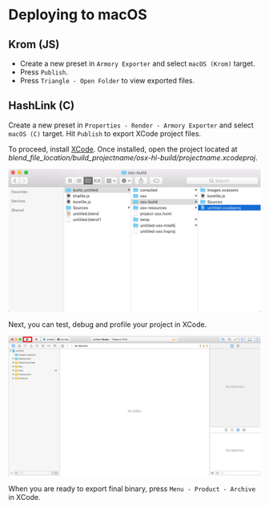 # Deploying to macOS

## Krom (JS)

- Create a new preset in `Armory Exporter` and select `macOS (Krom)` target.
- Press `Publish`.
- Press `Triangle - Open Folder` to view exported files.

## HashLink (C)

Create a new preset in `Properties - Render - Armory Exporter` and select `macOS (C)` target. Hit `Publish` to export XCode project files.

To proceed, install [XCode](https://developer.apple.com/xcode/). Once installed, open the project located at *blend_file_location/build_projectname/osx-hl-build/projectname.xcodeproj*.

![](/deploy/img/macos/1.jpg)

Next, you can test, debug and profile your project in XCode.

![](/deploy/img/macos/2.jpg)

When you are ready to export final binary, press `Menu - Product - Archive` in XCode.
